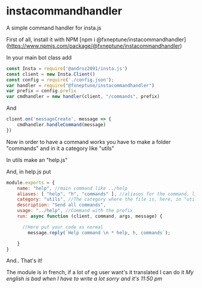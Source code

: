 # instacommandhandler
A simple command handler for insta.js

First of all, install it with NPM
[npm i @fxneptune/instacommandhandler]
(https://www.npmjs.com/package/@fxneptune/instacommandhandler)

In your main bot class add
```javascript
const Insta = require('@androz2091/insta.js')
const client = new Insta.Client()
const config = require('./config.json');
var handler = require("@fxneptune/instacommandhandler")
var prefix = config.prefix
var cmdhandler = new handler(client, "/commands", prefix)
```

And
```javascript
client.on('messageCreate', message => {
	cmdhandler.handleCommand(message)
})
```

Now in order to have a command works you have to make a folder "commands" and in it a category like "utils"

In utils make an "help.js"

And, in help.js put
```javascript
module.exports = {
    name: "help", //main command like ../help
    aliases: [ "help", "h", "commands" ], //aliases for the command, like ../h ../help ../commands
    category: "utils", //The category where the file is, here, in "utils"
    description: "Send all commands",
    usage: "../help", //Command with the prefix
    run: async function (client, command, args, message) {

      //Here put your code as normal
    	message.reply(`Help command \n * help, h, commands`);

    }
}
```

And.. That's it!


The module is in french, if a lot of eg user want's it translated I can do it
*My english is bad when I have to write a lot sorry*
_and it's 11:50 pm_
